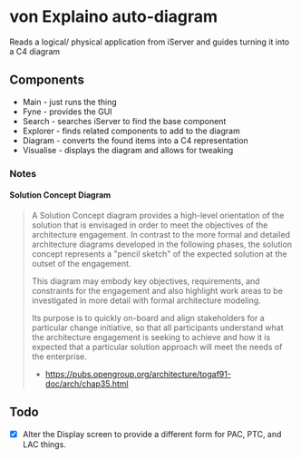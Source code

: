 # von Explaino auto-diagram

Reads a logical/ physical application from iServer and guides turning it into a C4 diagram

## Components

* Main - just runs the thing
* Fyne - provides the GUI
* Search - searches iServer to find the base component
* Explorer - finds related components to add to the diagram
* Diagram - converts the found items into a C4 representation
* Visualise - displays the diagram and allows for tweaking

### Notes

#### Solution Concept Diagram

> A Solution Concept diagram provides a high-level orientation of the solution that is envisaged in order to meet the objectives of the architecture engagement. In contrast to the more formal and detailed architecture diagrams developed in the following phases, the solution concept represents a "pencil sketch" of the expected solution at the outset of the engagement.
> 
> This diagram may embody key objectives, requirements, and constraints for the engagement and also highlight work areas to be investigated in more detail with formal architecture modeling.
> 
> Its purpose is to quickly on-board and align stakeholders for a particular change initiative, so that all participants understand what the architecture engagement is seeking to achieve and how it is expected that a particular solution approach will meet the needs of the enterprise.
>
> - https://pubs.opengroup.org/architecture/togaf91-doc/arch/chap35.html

## Todo

* [x] Alter the Display screen to provide a different form for PAC, PTC, and LAC things.